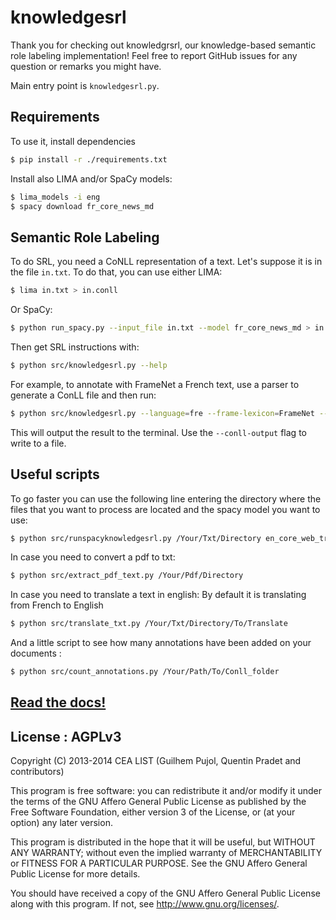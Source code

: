# knowledgesrl

Thank you for checking out knowledgrsrl, our knowledge-based semantic role
labeling implementation! Feel free to report GitHub issues for any question or
remarks you might have.

Main entry point is `knowledgesrl.py`.

## Requirements
To use it, install dependencies

```bash
$ pip install -r ./requirements.txt
```

Install also LIMA and/or SpaCy models:
```bash
$ lima_models -i eng
$ spacy download fr_core_news_md
```
## Semantic Role Labeling

To do SRL, you need a CoNLL representation of a text. Let's suppose it is in the file `in.txt`. To do that, you can use either LIMA:
```bash
$ lima in.txt > in.conll
```

Or SpaCy:
```bash
$ python run_spacy.py --input_file in.txt --model fr_core_news_md > in.conll
```

Then get SRL instructions with:

```bash
$ python src/knowledgesrl.py --help
```

For example, to annotate with FrameNet a French text, use a parser to generate a ConLL file and then run:

```bash
$ python src/knowledgesrl.py --language=fre --frame-lexicon=FrameNet --conll-input=in.conll
```

This will output the result to the terminal. Use the `--conll-output` flag to write to a file.
## Useful scripts
To go faster you can use the following line entering the directory where the files that you want to process are located and the spacy model you want to use:
```bash
$ python src/runspacyknowledgesrl.py /Your/Txt/Directory en_core_web_trf
```

In case you need to convert a pdf to txt:
```bash
$ python src/extract_pdf_text.py /Your/Pdf/Directory
```

In case you need to translate a text in english:
By default it is translating from French to English
```bash
$ python src/translate_txt.py /Your/Txt/Directory/To/Translate
```
And a little script to see how many annotations have been added on your documents :
```bash
$ python src/count_annotations.py /Your/Path/To/Conll_folder
```

## [Read the docs!](https://knowledgesrl.readthedocs.org/en/latest/)

## License : AGPLv3

Copyright (C) 2013-2014 CEA LIST (Guilhem Pujol, Quentin Pradet and
contributors)

This program is free software: you can redistribute it and/or modify
it under the terms of the GNU Affero General Public License as
published by the Free Software Foundation, either version 3 of the
License, or (at your option) any later version.

This program is distributed in the hope that it will be useful,
but WITHOUT ANY WARRANTY; without even the implied warranty of
MERCHANTABILITY or FITNESS FOR A PARTICULAR PURPOSE.  See the
GNU Affero General Public License for more details.

You should have received a copy of the GNU Affero General Public License
along with this program.  If not, see <http://www.gnu.org/licenses/>.
